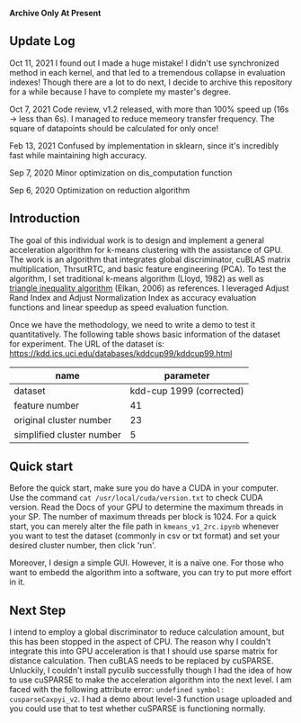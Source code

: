 **Archive Only At Present**

## Update Log

Oct 11, 2021 I found out I made a huge mistake! I didn't use synchronized method in each kernel, and that led to a tremendous collapse in evaluation indexes! Though there are a lot to do next, I decide to archive this repository for a while because I have to complete my master's degree.

Oct 7, 2021 Code review, v1.2 released, with more than 100% speed up (16s -> less than 6s). I managed to reduce memeory transfer frequency. The square of datapoints should be calculated for only once! 

Feb 13, 2021 Confused by implementation in sklearn, since it's incredibly fast while maintaining high accuracy.

Sep 7, 2020  Minor optimization on dis_computation function

Sep 6, 2020  Optimization on reduction algorithm

## Introduction

The goal of this individual work is to design and implement a general acceleration algorithm for k-means clustering with the assistance of GPU. The work is an algorithm that integrates global discriminator, cuBLAS matrix multiplication, ThrsutRTC, and basic feature engineering (PCA). To test the algorithm, I set traditional k-means algorithm (Lloyd, 1982) as well as [triangle inequality algorithm](https://www.aaai.org/Papers/ICML/2003/ICML03-022.pdf) (Elkan, 2006) as references. I leveraged Adjust Rand Index and Adjust Normalization Index as accuracy evaluation functions and linear speedup as speed evaluation function.

Once we have the methodology, we need to write a demo to test it quantitatively. The following table shows basic information of the dataset for experiment. The URL of the dataset is: https://kdd.ics.uci.edu/databases/kddcup99/kddcup99.html

| name                      | parameter                |
| ------------------------- | ------------------------ |
| dataset                   | kdd-cup 1999 (corrected) |
| feature number            | 41                       |
| original cluster number   | 23                       |
| simplified cluster number | 5                        |

## Quick start

Before the quick start, make sure you do have a CUDA in your computer. Use the command `cat /usr/local/cuda/version.txt` to check CUDA version. Read the Docs of your GPU to determine the maximum threads in your SP. The number of maximum threads per block is 1024. For a quick start, you can merely alter the file path in `kmeans_v1_2rc.ipynb` whenever you want to test the dataset (commonly in csv or txt format) and set your desired cluster number, then click 'run'. 

Moreover, I design a simple GUI. However, it is a naïve one. For those who want to embedd the algorithm into a software, you can try to put more effort in it.

## Next Step

I intend to employ a global discriminator to reduce calculation amount, but this has been stopped in the aspect of CPU. The reason why I couldn't integrate this into GPU acceleration is that I should use sparse matrix for distance calculation. Then cuBLAS needs to be replaced by cuSPARSE. Unluckily, I couldn't install pyculib successfully though I had the idea of how to use cuSPARSE to make the acceleration algorithm into the next level. I am faced with the following attribute error: `undefined symbol: cusparseCaxpyi_v2`. I had a demo about level-3 function usage uploaded and you could use that to test whether cuSPARSE is functioning normally.

